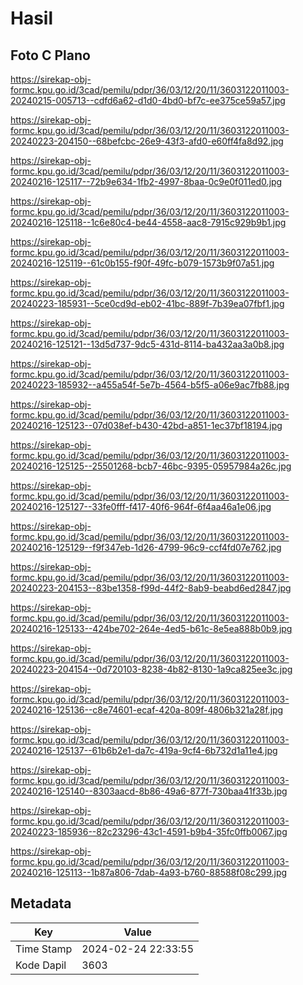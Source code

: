 # Hasil

## Foto C Plano

https://sirekap-obj-formc.kpu.go.id/3cad/pemilu/pdpr/36/03/12/20/11/3603122011003-20240215-005713--cdfd6a62-d1d0-4bd0-bf7c-ee375ce59a57.jpg

https://sirekap-obj-formc.kpu.go.id/3cad/pemilu/pdpr/36/03/12/20/11/3603122011003-20240223-204150--68befcbc-26e9-43f3-afd0-e60ff4fa8d92.jpg

https://sirekap-obj-formc.kpu.go.id/3cad/pemilu/pdpr/36/03/12/20/11/3603122011003-20240216-125117--72b9e634-1fb2-4997-8baa-0c9e0f011ed0.jpg

https://sirekap-obj-formc.kpu.go.id/3cad/pemilu/pdpr/36/03/12/20/11/3603122011003-20240216-125118--1c6e80c4-be44-4558-aac8-7915c929b9b1.jpg

https://sirekap-obj-formc.kpu.go.id/3cad/pemilu/pdpr/36/03/12/20/11/3603122011003-20240216-125119--61c0b155-f90f-49fc-b079-1573b9f07a51.jpg

https://sirekap-obj-formc.kpu.go.id/3cad/pemilu/pdpr/36/03/12/20/11/3603122011003-20240223-185931--5ce0cd9d-eb02-41bc-889f-7b39ea07fbf1.jpg

https://sirekap-obj-formc.kpu.go.id/3cad/pemilu/pdpr/36/03/12/20/11/3603122011003-20240216-125121--13d5d737-9dc5-431d-8114-ba432aa3a0b8.jpg

https://sirekap-obj-formc.kpu.go.id/3cad/pemilu/pdpr/36/03/12/20/11/3603122011003-20240223-185932--a455a54f-5e7b-4564-b5f5-a06e9ac7fb88.jpg

https://sirekap-obj-formc.kpu.go.id/3cad/pemilu/pdpr/36/03/12/20/11/3603122011003-20240216-125123--07d038ef-b430-42bd-a851-1ec37bf18194.jpg

https://sirekap-obj-formc.kpu.go.id/3cad/pemilu/pdpr/36/03/12/20/11/3603122011003-20240216-125125--25501268-bcb7-46bc-9395-05957984a26c.jpg

https://sirekap-obj-formc.kpu.go.id/3cad/pemilu/pdpr/36/03/12/20/11/3603122011003-20240216-125127--33fe0fff-f417-40f6-964f-6f4aa46a1e06.jpg

https://sirekap-obj-formc.kpu.go.id/3cad/pemilu/pdpr/36/03/12/20/11/3603122011003-20240216-125129--f9f347eb-1d26-4799-96c9-ccf4fd07e762.jpg

https://sirekap-obj-formc.kpu.go.id/3cad/pemilu/pdpr/36/03/12/20/11/3603122011003-20240223-204153--83be1358-f99d-44f2-8ab9-beabd6ed2847.jpg

https://sirekap-obj-formc.kpu.go.id/3cad/pemilu/pdpr/36/03/12/20/11/3603122011003-20240216-125133--424be702-264e-4ed5-b61c-8e5ea888b0b9.jpg

https://sirekap-obj-formc.kpu.go.id/3cad/pemilu/pdpr/36/03/12/20/11/3603122011003-20240223-204154--0d720103-8238-4b82-8130-1a9ca825ee3c.jpg

https://sirekap-obj-formc.kpu.go.id/3cad/pemilu/pdpr/36/03/12/20/11/3603122011003-20240216-125136--c8e74601-ecaf-420a-809f-4806b321a28f.jpg

https://sirekap-obj-formc.kpu.go.id/3cad/pemilu/pdpr/36/03/12/20/11/3603122011003-20240216-125137--61b6b2e1-da7c-419a-9cf4-6b732d1a11e4.jpg

https://sirekap-obj-formc.kpu.go.id/3cad/pemilu/pdpr/36/03/12/20/11/3603122011003-20240216-125140--8303aacd-8b86-49a6-877f-730baa41f33b.jpg

https://sirekap-obj-formc.kpu.go.id/3cad/pemilu/pdpr/36/03/12/20/11/3603122011003-20240223-185936--82c23296-43c1-4591-b9b4-35fc0ffb0067.jpg

https://sirekap-obj-formc.kpu.go.id/3cad/pemilu/pdpr/36/03/12/20/11/3603122011003-20240216-125113--1b87a806-7dab-4a93-b760-88588f08c299.jpg


## Metadata

| Key        | Value               |
| ---------- | ------------------- |
| Time Stamp | 2024-02-24 22:33:55 |
| Kode Dapil | 3603                |



